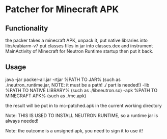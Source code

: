 # Patcher for Minecraft APK

## Functionality

the packer takes a minecraft APK,
    unpack it,
    put native libraries into libs/eabiarm-v7
    put classes files in jar into classes.dex
    and instrument MainActivity of Minecraft for Neutron Runtime startup
then put it back.

## Usage
java -jar packer-all.jar
    -rtjar %PATH TO JAR% (such as ./neutron_runtime.jar, NOTE: it must be a path! ./ part is needed!)
    -lib %PATH TO NATIVE LIBRARY% (such as ./libneutron.so)
    -apk %PATH TO MINECRAFT APK% (such as ./mc.apk)

the result will be put in to mc-patched.apk in the current working directory

Note: THIS IS USED TO INSTALL NEUTRON RUNTIME, so a runtime jar is always needed!

Note: the outcome is a unsigned apk, you need to sign it to use it!